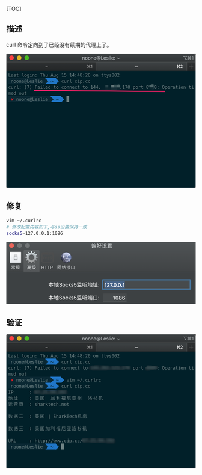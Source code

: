[TOC]

## 描述

curl 命令定向到了已经没有续期的代理上了。

![image-20190815150359578](assets/image-20190815150359578.png)

## 修复

```bash
vim ~/.curlrc
# 修改配置内容如下,与ss设置保持一致
socks5=127.0.0.1:1086
```

![image-20190815151014948](assets/image-20190815151014948.png)

## 验证

![image-20190815150716028](assets/image-20190815150716028.png)
